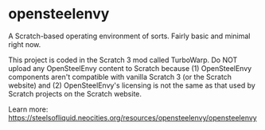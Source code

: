# opensteelenvy
A Scratch-based operating environment of sorts. Fairly basic and minimal right now.

This project is coded in the Scratch 3 mod called TurboWarp. Do NOT upload any OpenSteelEnvy content to Scratch because (1) OpenSteelEnvy components aren't compatible with vanilla Scratch 3 (or the Scratch website) and (2) OpenSteelEnvy's licensing is not the same as that used by Scratch projects on the Scratch website.

Learn more: https://steelsofliquid.neocities.org/resources/opensteelenvy/opensteelenvy
